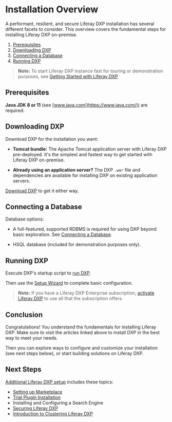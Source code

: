 # Installation Overview

A performant, resilient, and secure Liferay DXP installation has several different facets to consider. This overview covers the fundamental steps for installing Liferay DXP on-premise.

1. [Prerequisites](#prerequisites)
1. [Downloading DXP](#downloading-dxp)
1. [Connecting a Database](#connecting-a-database)
1. [Running DXP](#running-dxp)

> **Note:** To start Liferay DXP instance fast for touring or demonstration purposes, see [Getting Started with Liferay DXP](../../getting-started/starting-with-the-dxp-docker-image.md)

## Prerequisites

**Java JDK 8 or 11** (see [www.java.com](https://www.java.com/)) are required. 

## Downloading DXP

Download DXP for the installation you want:

* **Tomcat bundle:** The Apache Tomcat application server with Liferay DXP pre-deployed. It's the simplest and fastest way to get started with Liferay DXP on-premise.

* **Already using an application server?** The DXP `.war` file and dependencies are available for installing DXP on existing application servers.

[Download DXP](./03-downloading-liferay-dxp.md) to get it either way.

## Connecting a Database

Database options:

* A full-featured, supported RDBMS is required for using DXP beyond basic exploration. See [Connecting a Database](./04-connecting-a-database.md).

* HSQL database (included for demonstration purposes only).

## Running DXP

Execute DXP's startup script to [run DXP](./05-running-liferay-dxp-for-the-first-time.md).

Then use the [Setup Wizard](./06-using-the-setup-wizard.md) to complete basic configuration.

> **Note:** If you have a Liferay DXP Enterprise subscription, [activate Liferay DXP](./08-activating-liferay-dxp.md) to use all that the subscription offers.

## Conclusion

Congratulations! You understand the fundamentals for installing Liferay DXP. Make sure to visit the articles linked above to install DXP in the best way to meet your needs.

Then you can explore ways to configure and customize your installation (see next steps below), or start building solutions on Liferay DXP.

## Next Steps

[Additional Liferay DXP setup](../02-setting-up-liferay-dxp/01-config-overview.md) includes these topics:

* [Setting up Marketplace](../02-setting-up-liferay-dxp/setting-up-marketplace.md)
* [Trial Plugin Installation](../02-setting-up-liferay-dxp/trial-plugin-installation.md)
* Installing and Configuring a Search Engine
* [Securing Liferay DXP](../05-securing-liferay/01-securing-liferay.md)
* [Introduction to Clustering Liferay DXP](../02-setting-up-liferay-dxp/configuring-clustering-for-high-availability/01-introduction-to-clustering-liferay-dxp.md)
